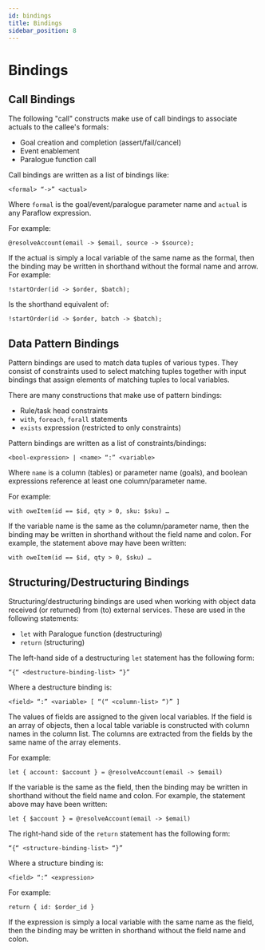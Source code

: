 ```yaml
---
id: bindings
title: Bindings
sidebar_position: 8
---
```


# Bindings

## Call Bindings

The following "call" constructs make use of call bindings to associate actuals to the callee's formals:

- Goal creation and completion (assert/fail/cancel)
- Event enablement
- Paralogue function call

Call bindings are written as a list of bindings like:
```
<formal> “->” <actual>
```
Where `formal` is the goal/event/paralogue parameter name and `actual` is any Paraflow expression.

For example:
```
@resolveAccount(email -> $email, source -> $source);
```
If the actual is simply a local variable of the same name as the formal, then the binding may be written in shorthand without the formal name and arrow. For example:
```
!startOrder(id -> $order, $batch);
```
Is the shorthand equivalent of:
```
!startOrder(id -> $order, batch -> $batch);
```
## Data Pattern Bindings

Pattern bindings are used to match data tuples of various types. They consist of constraints used to select matching tuples together with input bindings that assign elements of matching tuples to local variables.

There are many constructions that make use of pattern bindings:

- Rule/task head constraints
- `with`, `foreach`, `forall` statements
- `exists` expression (restricted to only constraints)

Pattern bindings are written as a list of constraints/bindings:
```
<bool-expression> | <name> “:” <variable>
```
Where `name` is a column (tables) or parameter name (goals), and boolean expressions reference at least one column/parameter name.

For example:
```
with oweItem(id == $id, qty > 0, sku: $sku) …
```
If the variable name is the same as the column/parameter name, then the binding may be written in shorthand without the field name and colon. For example, the statement above may have been written:
```
with oweItem(id == $id, qty > 0, $sku) …
```
## Structuring/Destructuring Bindings

Structuring/destructuring bindings are used when working with object data received (or returned) from (to) external services. These are used in the following statements:

- `let` with Paralogue function (destructuring)
- `return` (structuring)

The left-hand side of a destructuring `let` statement has the following form:
```
“{“ <destructure-binding-list> “}”
```
Where a destructure binding is:
```
<field> “:” <variable> [ “(“ <column-list> “)” ]
```
The values of fields are assigned to the given local variables. If the field is an array of objects, then a local table variable is constructed with column names in the column list. The columns are extracted from the fields by the same name of the array elements.

For example:
```
let { account: $account } = @resolveAccount(email -> $email)
```
If the variable is the same as the field, then the binding may be written in shorthand without the field name and colon. For example, the statement above may have been written:
```
let { $account } = @resolveAccount(email -> $email)
```
The right-hand side of the `return` statement has the following form:
```
“{“ <structure-binding-list> “}”
```
Where a structure binding is:
```
<field> “:” <expression>
```
For example:
```
return { id: $order_id }
```
If the expression is simply a local variable with the same name as the field, then the binding may be written in shorthand without the field name and colon.
